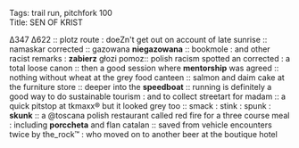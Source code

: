 Tags: trail run, pitchfork 100  
Title: SEN OF KRIST
  
Δ347 Δ622 :: plotz route : doeZn't get out on account of late sunrise :: namaskar corrected :: gazowana **niegazowana** :: bookmole : and other racist remarks : **zabierz** głozi pomoz:: polish racism spotted an corrected : a total loose canon :: then a good session where **mentorship** was agreed :: nothing without wheat at the grey food canteen :: salmon and daim cake at the furniture store :: deeper into the **speedboat** :: running is definitely a good way to do sustainable tourism : and to collect streetart for madam :: a quick pitstop at tkmaxx® but it looked grey too :: smack : stink : spunk : **skunk** :: a @toscana polish restaurant called red fire for a three course meal : including **porccheta** and flan catalan :: saved from vehicle encounters twice by the_rock™ : who moved on to another beer at the boutique hotel  
<!--stackedit_data:
eyJoaXN0b3J5IjpbLTIwMDI0NDY0MjEsOTIyOTgzODk5XX0=
-->